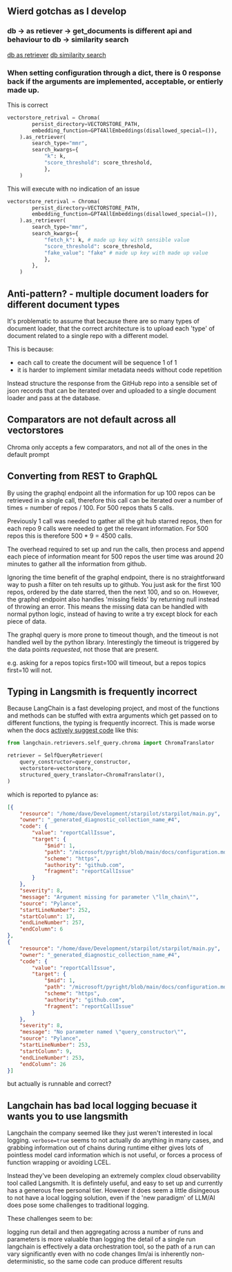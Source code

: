 ## Wierd gotchas as I develop

### db -> as retiever -> get_documents is different api and behaviour to db -> similarity search

[db as retriever](https://python.langchain.com/docs/modules/data_connection/retrievers/vectorstore#specifying-top-k)
[db similarity search](https://api.python.langchain.com/en/latest/schema/langchain.schema.vectorstore.VectorStore.html?highlight=similarity_search#langchain.schema.vectorstore.VectorStore.similarity_search)

### When setting configuration through a dict, there is 0 response back if the arguments are implemented, acceptable, or entierly made up. 

This is correct
``` python
vectorstore_retrival = Chroma(
        persist_directory=VECTORSTORE_PATH,
        embedding_function=GPT4AllEmbeddings(disallowed_special=()),
    ).as_retriever(
        search_type="mmr",
        search_kwargs={
            "k": k, 
            "score_threshold": score_threshold,
            },
    )
```

This will execute with no indication of an issue
``` python
vectorstore_retrival = Chroma(
        persist_directory=VECTORSTORE_PATH,
        embedding_function=GPT4AllEmbeddings(disallowed_special=()),
    ).as_retriever(
        search_type="mmr",
        search_kwargs={
            "fetch_k": k, # made up key with sensible value
            "score_threshold": score_threshold,
            "fake_value": "fake" # made up key with made up value
            },
        },
    )
```

## Anti-pattern? - multiple document loaders for different document types

It's problematic to assume that because there are so many types of document loader, that the correct architecture is to upload each 'type' of document related to a single repo with a different model.

This is because:
* each call to create the document will be sequence 1 of 1
* it is harder to implement similar metadata needs without code repetition

Instead structure the response from the GitHub repo into a sensible set of json records that can be iterated over and uploaded to a single document loader and pass at the database.

## Comparators are not default across all vectorstores

Chroma only accepts a few comparators, and not all of the ones in the default prompt

## Converting from REST to GraphQL

By using the graphql endpoint all the information for up 100 repos can be retrieved in a single call, therefore this call can be iterated over a number of times = number of repos / 100. For 500 repos thats 5 calls.

Previously 1 call was needed to gather all the git hub starred repos, then for each repo 9 calls were needed to get the relevant information. For 500 repos this is therefore 500 * 9 = 4500 calls.

The overhead required to set up and run the calls, then process and append each piece of information meant for 500 repos the user time was around 20 minutes to gather all the information from github. 

Ignoring the time benefit of the graphql endpoint, there is no straightforward way to push a filter on teh results up to github. You just ask for the first 100 repos, ordered by the date starred, then the next 100, and so on. However, the graphql endpoint also handles 'missing fields' by returning null instead of throwing an error. This means the missing data can be handled with normal python logic, instead of having to write a try except block for each piece of data. 

The graphql query is more prone to timeout though, and the timeout is not handled well by the python library. Interestingly the timeout is triggered by the data points _requested_, not those that are present. 

e.g. asking for a repos topics first=100 will timeout, but a repos topics first=10 will not.

## Typing in Langsmith is frequently incorrect

Because LangChain is a fast developing project, and most of the functions and methods can be stuffed with extra arguments which get passed on to different functions, the typing is frequently incorrect. This is made worse when the docs [actively suggest code](https://python.langchain.com/docs/modules/data_connection/retrievers/self_query#constructing-from-scratch-with-lcel:~:text=The%20next%20key,Integrations%20section.) like this:

``` python
from langchain.retrievers.self_query.chroma import ChromaTranslator

retriever = SelfQueryRetriever(
    query_constructor=query_constructor,
    vectorstore=vectorstore,
    structured_query_translator=ChromaTranslator(),
)
```

which is reported to pylance as:

``` json
[{
	"resource": "/home/dave/Development/starpilot/starpilot/main.py",
	"owner": "_generated_diagnostic_collection_name_#4",
	"code": {
		"value": "reportCallIssue",
		"target": {
			"$mid": 1,
			"path": "/microsoft/pyright/blob/main/docs/configuration.md",
			"scheme": "https",
			"authority": "github.com",
			"fragment": "reportCallIssue"
		}
	},
	"severity": 8,
	"message": "Argument missing for parameter \"llm_chain\"",
	"source": "Pylance",
	"startLineNumber": 252,
	"startColumn": 17,
	"endLineNumber": 257,
	"endColumn": 6
},
{
	"resource": "/home/dave/Development/starpilot/starpilot/main.py",
	"owner": "_generated_diagnostic_collection_name_#4",
	"code": {
		"value": "reportCallIssue",
		"target": {
			"$mid": 1,
			"path": "/microsoft/pyright/blob/main/docs/configuration.md",
			"scheme": "https",
			"authority": "github.com",
			"fragment": "reportCallIssue"
		}
	},
	"severity": 8,
	"message": "No parameter named \"query_constructor\"",
	"source": "Pylance",
	"startLineNumber": 253,
	"startColumn": 9,
	"endLineNumber": 253,
	"endColumn": 26
}]
```

but actually is runnable and correct?


## Langchain has bad local logging becuase it wants you to use langsmith

Langchain the company seemed like they just weren't interested in local logging. `verbose=true` seems to not actually do anything in many cases, and grabbing information out of chains during runtime either gives lots of pointless model card information which is not useful, or forces a process of function wrapping or avoiding LCEL. 

Instead they've been developing an extremely complex cloud observability tool called Langsmith. It is defintely useful, and easy to set up and currently has a generous free personal tier. However it does seem a little disingeous to not have a local logging solution, even if the 'new paradigm' of LLM/AI does pose some challenges to traditional logging.

These challenges seem to be:

logging run detail and then aggregating across a number of runs and parameters is more valuable than logging the detail of a single run
langchain is effectively a data orchestration tool, so the path of a run can vary significantly even with no code changes
llm/ai is inherently non-deterministic, so the same code can produce different results